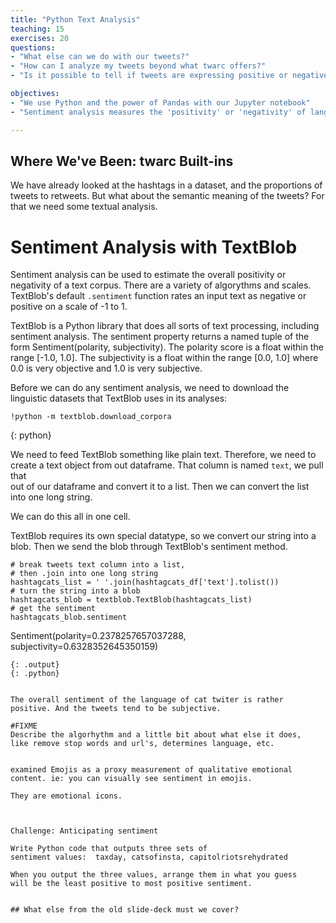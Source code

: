 ```yaml
---
title: "Python Text Analysis"
teaching: 15
exercises: 20
questions:
- "What else can we do with our tweets?"
- "How can I analyze my tweets beyond what twarc offers?"
- "Is it possible to tell if tweets are expressing positive or negative feelings?"

objectives:
- "We use Python and the power of Pandas with our Jupyter notebook"
- "Sentiment analysis measures the 'positivity' or 'negativity' of language"

---
```


## Where We've Been: twarc Built-ins
We have already looked at the hashtags in a dataset, and the
proportions of tweets to retweets. But what about the semantic meaning
of the tweets? For that we need some textual analysis.

# Sentiment Analysis with TextBlob
Sentiment analysis can be used to estimate the overall 
positivity or negativity of a text corpus. There are a variety 
of algorythms and scales. TextBlob's default `.sentiment` 
function rates an input text as negative or positive on a 
scale of -1 to 1.

TextBlob is a Python library that does all sorts of text processing, 
including sentiment analysis. 
The sentiment property returns a named tuple of the form 
Sentiment(polarity, subjectivity). The polarity score is a float 
within the range [-1.0, 1.0]. The subjectivity is a float within the 
range [0.0, 1.0] where 0.0 is very objective and 1.0 is very 
subjective.

Before we can do any sentiment analysis, we need to download
the linguistic datasets that TextBlob uses in its analyses:

~~~
!python -m textblob.download_corpora
~~~
{: python}

We need to feed TextBlob something like plain text. Therefore, 
we need to create a text object from out dataframe. 
That column is named `text`, we pull that  
out of our dataframe and convert it to a list. Then we can 
convert the list into one long string. 

We can do this all in one cell.

TextBlob requires its own special datatype, so we convert our 
string into a blob. Then we send the blob through TextBlob's
sentiment method.

~~~
# break tweets text column into a list, 
# then .join into one long string 
hashtagcats_list = ' '.join(hashtagcats_df['text'].tolist())
# turn the string into a blob
hashtagcats_blob = textblob.TextBlob(hashtagcats_list)
# get the sentiment
hashtagcats_blob.sentiment
~~~ 
Sentiment(polarity=0.2378257657037288, 
          subjectivity=0.6328352645350159)
~~~ 
{: .output}
{: .python}


The overall sentiment of the language of cat twiter is rather 
positive. And the tweets tend to be subjective.

#FIXME 
Describe the algorhythm and a little bit about what else it does,
like remove stop words and url's, determines language, etc.


examined Emojis as a proxy measurement of qualitative emotional 
content. ie: you can visually see sentiment in emojis.

They are emotional icons.



Challenge: Anticipating sentiment

Write Python code that outputs three sets of 
sentiment values:  taxday, catsofinsta, capitolriotsrehydrated

When you output the three values, arrange them in what you guess
will be the least positive to most positive sentiment.


## What else from the old slide-deck must we cover?


